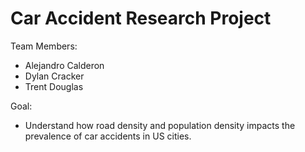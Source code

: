# Car Accident Research Project
Team Members:
- Alejandro Calderon
- Dylan Cracker
- Trent Douglas

Goal:
- Understand how road density and population density impacts the prevalence of car accidents in US cities.
